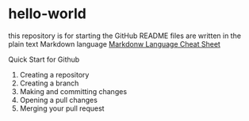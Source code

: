 # hello-world
this repository is for starting the GitHub
README files are written in the plain text Markdown language
  [Markdonw Language Cheat Sheet](https://www.markdownguide.org/cheat-sheet/)

Quick Start for Github
1. Creating a repository
2. Creating a branch
3. Making and committing changes
4. Opening a pull changes
5. Merging your pull request
